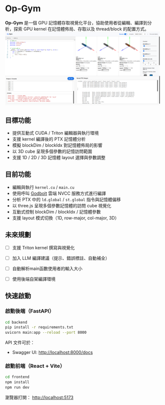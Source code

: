 # Op-Gym

**Op-Gym**  是一個 GPU 記憶體存取視覺化平台，協助使用者從編輯、編譯到分析，探索 GPU kernel 在記憶體佈局、存取以及 thread/block 的配置方式。
![CUDA-Gym Overview](./assets/public/demo-overview.png)

## 目標功能

- 提供互動式 CUDA / Triton 編輯器與執行環境
- 支援 kernel 編譯後的 PTX 記憶體分析
- 模擬 blockDim / blockIdx 對記憶體佈局的影響
- 以 3D cube 呈現多個參數的記憶訪問範圍
- 支援 1D / 2D / 3D 記憶體 layout 選擇與參數調整

## 目前功能

- 編輯與執行 `kernel.cu` / `main.cu`
- 使用呼叫 [Godbolt](https://godbolt.org/) 雲端 NVCC 服務方式進行編譯
- 分析 PTX 中的 `ld.global` / `st.global` 指令與記憶體偏移
- 以 three.js 呈現多個參數記憶體的訪問 cube 視覺化
- 互動式控制 blockDim / blockIdx / 記憶體參數
- 支援 layout 模式切換（1D, row-major, col-major, 3D）

## 未來規劃

- [ ] 支援 Triton kernel 撰寫與視覺化
- [ ] 加入 LLM 編譯建議（提示、錯誤標註、自動補全）
- [ ] 自動解析main函數使用者的輸入大小
- [ ] 使用後端自架編譯環境


## 快速啟動

### 啟動後端（FastAPI）

```bash
cd backend
pip install -r requirements.txt
uvicorn main:app --reload --port 8000
````

API 文件可於：

* Swagger UI: [http://localhost:8000/docs](http://localhost:8000/docs)


### 啟動前端（React + Vite）

```bash
cd frontend
npm install
npm run dev
```

瀏覽器打開： [http://localhost:5173](http://localhost:5173)


